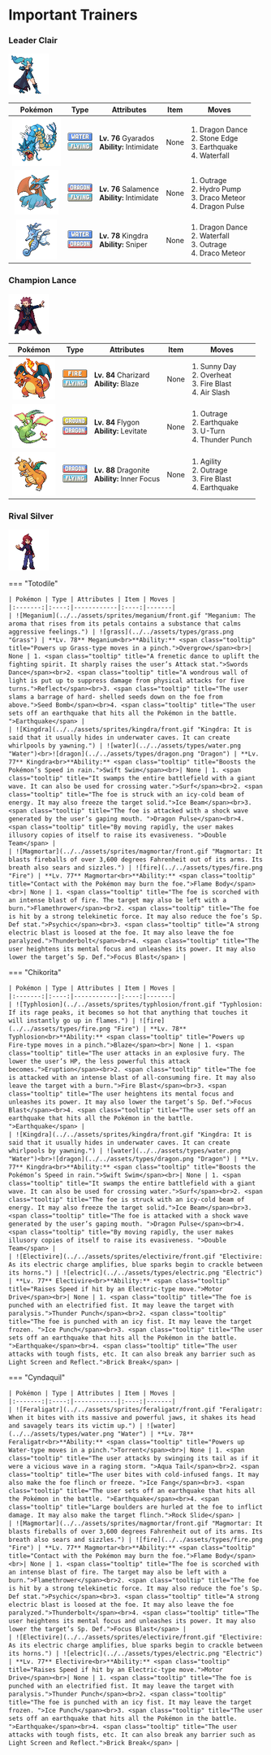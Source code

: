 # Important Trainers

### Leader Clair

![Leader Clair](../../assets/important_trainers/clair.png "Leader Clair")

| Pokémon | Type | Attributes | Item | Moves |
|:-------:|:----:|------------|:----:|-------|
| ![Gyarados](../../assets/sprites/gyarados/front.gif "Gyarados: They say that during past strife, GYARADOS would appear and leave blazing ruins in its wake.") | ![water](../../assets/types/water.png "Water")<br>![flying](../../assets/types/flying.png "Flying") | **Lv. 76** Gyarados<br>**Ability:** <span class="tooltip" title="Lowers the foe’s Attack stat.">Intimidate</span><br>| None | 1. <span class="tooltip" title="The user vigorously performs a mystic, powerful dance that boosts its Attack and Speed stats.">Dragon Dance</span><br>2. <span class="tooltip" title="The user stabs the foe with a sharpened stone. It has a high critical-hit ratio. ">Stone Edge</span><br>3. <span class="tooltip" title="The user sets off an earthquake that hits all the Pokémon in the battle. ">Earthquake</span><br>4. <span class="tooltip" title="The user charges at the foe rapidly, and may make it flinch. It can also be used to climb a waterfall.">Waterfall</span> |
| ![Salamence](../../assets/sprites/salamence/front.gif "Salamence: It’s uncontrollable if enraged. It flies around spouting flames and scorching fields and mountains.") | ![dragon](../../assets/types/dragon.png "Dragon")<br>![flying](../../assets/types/flying.png "Flying") | **Lv. 76** Salamence<br>**Ability:** <span class="tooltip" title="Lowers the foe’s Attack stat.">Intimidate</span><br>| None | 1. <span class="tooltip" title="The user rampages and attacks for two to three turns. However, it then becomes confused.">Outrage</span><br>2. <span class="tooltip" title="The foe is blasted by a huge volume of water launched under great pressure. ">Hydro Pump</span><br>3. <span class="tooltip" title="Comets are summoned down from the sky. The attack’s recoil sharply reduces the user’s Sp. Atk stat.">Draco Meteor</span><br>4. <span class="tooltip" title="The foe is attacked with a shock wave generated by the user’s gaping mouth. ">Dragon Pulse</span> |
| ![Kingdra](../../assets/sprites/kingdra/front.gif "Kingdra: It is said that it usually hides in underwater caves. It can create whirlpools by yawning.") | ![water](../../assets/types/water.png "Water")<br>![dragon](../../assets/types/dragon.png "Dragon") | **Lv. 78** Kingdra<br>**Ability:** <span class="tooltip" title="Powers up moves if they become critical hits.">Sniper</span><br>| None | 1. <span class="tooltip" title="The user vigorously performs a mystic, powerful dance that boosts its Attack and Speed stats.">Dragon Dance</span><br>2. <span class="tooltip" title="The user charges at the foe rapidly, and may make it flinch. It can also be used to climb a waterfall.">Waterfall</span><br>3. <span class="tooltip" title="The user rampages and attacks for two to three turns. However, it then becomes confused.">Outrage</span><br>4. <span class="tooltip" title="Comets are summoned down from the sky. The attack’s recoil sharply reduces the user’s Sp. Atk stat.">Draco Meteor</span> |


### Champion Lance

![Champion Lance](../../assets/important_trainers/lance.png "Champion Lance")

| Pokémon | Type | Attributes | Item | Moves |
|:-------:|:----:|------------|:----:|-------|
| ![Charizard](../../assets/sprites/charizard/front.gif "Charizard: If CHARIZARD becomes furious, the flame at the tip of its tail flares up in a light blue shade.") | ![fire](../../assets/types/fire.png "Fire")<br>![flying](../../assets/types/flying.png "Flying") | **Lv. 84** Charizard<br>**Ability:** <span class="tooltip" title="Powers up Fire-type moves in a pinch.">Blaze</span><br>| None | 1. <span class="tooltip" title="The user intensifies the sun for five turns, powering up Fire-type moves. ">Sunny Day</span><br>2. <span class="tooltip" title="The user attacks the foe at full power. The attack’s recoil sharply reduces the user’s Sp. Atk stat.">Overheat</span><br>3. <span class="tooltip" title="The foe is attacked with an intense blast of all-consuming fire. It may also leave the target with a burn.">Fire Blast</span><br>4. <span class="tooltip" title="The user attacks with a blade of air that slices even the sky. It may also make the target flinch.">Air Slash</span> |
| ![Flygon](../../assets/sprites/flygon/front.gif "Flygon: It is nicknamed “The Desert Spirit” because the flapping of its wings sounds like a woman singing.") | ![ground](../../assets/types/ground.png "Ground")<br>![dragon](../../assets/types/dragon.png "Dragon") | **Lv. 84** Flygon<br>**Ability:** <span class="tooltip" title="Gives full immunity to all Ground-type moves.">Levitate</span><br>| None | 1. <span class="tooltip" title="The user rampages and attacks for two to three turns. However, it then becomes confused.">Outrage</span><br>2. <span class="tooltip" title="The user sets off an earthquake that hits all the Pokémon in the battle. ">Earthquake</span><br>3. <span class="tooltip" title="After making its attack, the user rushes back to switch places with a party Pokémon in waiting.">U-Turn</span><br>4. <span class="tooltip" title="The foe is punched with an electrified fist. It may leave the target with paralysis.">Thunder Punch</span> |
| ![Dragonite](../../assets/sprites/dragonite/front.gif "Dragonite: It is said that this Pokémon constantly flies over the immense seas and rescues drowning people.") | ![dragon](../../assets/types/dragon.png "Dragon")<br>![flying](../../assets/types/flying.png "Flying") | **Lv. 88** Dragonite<br>**Ability:** <span class="tooltip" title="The Pokémon is protected from flinching.">Inner Focus</span><br>| None | 1. <span class="tooltip" title="The user relaxes and lightens its body to move faster. It sharply boosts the Speed stat.">Agility</span><br>2. <span class="tooltip" title="The user rampages and attacks for two to three turns. However, it then becomes confused.">Outrage</span><br>3. <span class="tooltip" title="The foe is attacked with an intense blast of all-consuming fire. It may also leave the target with a burn.">Fire Blast</span><br>4. <span class="tooltip" title="The user sets off an earthquake that hits all the Pokémon in the battle. ">Earthquake</span> |


### Rival Silver

![Rival Silver](../../assets/important_trainers/silver.png "Rival Silver")

=== "Totodile"

	| Pokémon | Type | Attributes | Item | Moves |
	|:-------:|:----:|------------|:----:|-------|
	| ![Meganium](../../assets/sprites/meganium/front.gif "Meganium: The aroma that rises from its petals contains a substance that calms aggressive feelings.") | ![grass](../../assets/types/grass.png "Grass") | **Lv. 78** Meganium<br>**Ability:** <span class="tooltip" title="Powers up Grass-type moves in a pinch.">Overgrow</span><br>| None | 1. <span class="tooltip" title="A frenetic dance to uplift the fighting spirit. It sharply raises the user’s Attack stat.">Swords Dance</span><br>2. <span class="tooltip" title="A wondrous wall of light is put up to suppress damage from physical attacks for five turns.">Reflect</span><br>3. <span class="tooltip" title="The user slams a barrage of hard- shelled seeds down on the foe from above.">Seed Bomb</span><br>4. <span class="tooltip" title="The user sets off an earthquake that hits all the Pokémon in the battle. ">Earthquake</span> |
	| ![Kingdra](../../assets/sprites/kingdra/front.gif "Kingdra: It is said that it usually hides in underwater caves. It can create whirlpools by yawning.") | ![water](../../assets/types/water.png "Water")<br>![dragon](../../assets/types/dragon.png "Dragon") | **Lv. 77** Kingdra<br>**Ability:** <span class="tooltip" title="Boosts the Pokémon’s Speed in rain.">Swift Swim</span><br>| None | 1. <span class="tooltip" title="It swamps the entire battlefield with a giant wave. It can also be used for crossing water.">Surf</span><br>2. <span class="tooltip" title="The foe is struck with an icy-cold beam of energy. It may also freeze the target solid.">Ice Beam</span><br>3. <span class="tooltip" title="The foe is attacked with a shock wave generated by the user’s gaping mouth. ">Dragon Pulse</span><br>4. <span class="tooltip" title="By moving rapidly, the user makes illusory copies of itself to raise its evasiveness. ">Double Team</span> |
	| ![Magmortar](../../assets/sprites/magmortar/front.gif "Magmortar: It blasts fireballs of over 3,600 degrees Fahrenheit out of its arms. Its breath also sears and sizzles.") | ![fire](../../assets/types/fire.png "Fire") | **Lv. 77** Magmortar<br>**Ability:** <span class="tooltip" title="Contact with the Pokémon may burn the foe.">Flame Body</span><br>| None | 1. <span class="tooltip" title="The foe is scorched with an intense blast of fire. The target may also be left with a burn.">Flamethrower</span><br>2. <span class="tooltip" title="The foe is hit by a strong telekinetic force. It may also reduce the foe’s Sp. Def stat.">Psychic</span><br>3. <span class="tooltip" title="A strong electric blast is loosed at the foe. It may also leave the foe paralyzed.">Thunderbolt</span><br>4. <span class="tooltip" title="The user heightens its mental focus and unleashes its power. It may also lower the target’s Sp. Def.">Focus Blast</span> |
	
=== "Chikorita"

	| Pokémon | Type | Attributes | Item | Moves |
	|:-------:|:----:|------------|:----:|-------|
	| ![Typhlosion](../../assets/sprites/typhlosion/front.gif "Typhlosion: If its rage peaks, it becomes so hot that anything that touches it will instantly go up in flames.") | ![fire](../../assets/types/fire.png "Fire") | **Lv. 78** Typhlosion<br>**Ability:** <span class="tooltip" title="Powers up Fire-type moves in a pinch.">Blaze</span><br>| None | 1. <span class="tooltip" title="The user attacks in an explosive fury. The lower the user’s HP, the less powerful this attack becomes.">Eruption</span><br>2. <span class="tooltip" title="The foe is attacked with an intense blast of all-consuming fire. It may also leave the target with a burn.">Fire Blast</span><br>3. <span class="tooltip" title="The user heightens its mental focus and unleashes its power. It may also lower the target’s Sp. Def.">Focus Blast</span><br>4. <span class="tooltip" title="The user sets off an earthquake that hits all the Pokémon in the battle. ">Earthquake</span> |
	| ![Kingdra](../../assets/sprites/kingdra/front.gif "Kingdra: It is said that it usually hides in underwater caves. It can create whirlpools by yawning.") | ![water](../../assets/types/water.png "Water")<br>![dragon](../../assets/types/dragon.png "Dragon") | **Lv. 77** Kingdra<br>**Ability:** <span class="tooltip" title="Boosts the Pokémon’s Speed in rain.">Swift Swim</span><br>| None | 1. <span class="tooltip" title="It swamps the entire battlefield with a giant wave. It can also be used for crossing water.">Surf</span><br>2. <span class="tooltip" title="The foe is struck with an icy-cold beam of energy. It may also freeze the target solid.">Ice Beam</span><br>3. <span class="tooltip" title="The foe is attacked with a shock wave generated by the user’s gaping mouth. ">Dragon Pulse</span><br>4. <span class="tooltip" title="By moving rapidly, the user makes illusory copies of itself to raise its evasiveness. ">Double Team</span> |
	| ![Electivire](../../assets/sprites/electivire/front.gif "Electivire: As its electric charge amplifies, blue sparks begin to crackle between its horns.") | ![electric](../../assets/types/electric.png "Electric") | **Lv. 77** Electivire<br>**Ability:** <span class="tooltip" title="Raises Speed if hit by an Electric-type move.">Motor Drive</span><br>| None | 1. <span class="tooltip" title="The foe is punched with an electrified fist. It may leave the target with paralysis.">Thunder Punch</span><br>2. <span class="tooltip" title="The foe is punched with an icy fist. It may leave the target frozen. ">Ice Punch</span><br>3. <span class="tooltip" title="The user sets off an earthquake that hits all the Pokémon in the battle. ">Earthquake</span><br>4. <span class="tooltip" title="The user attacks with tough fists, etc. It can also break any barrier such as Light Screen and Reflect.">Brick Break</span> |
	
=== "Cyndaquil"

	| Pokémon | Type | Attributes | Item | Moves |
	|:-------:|:----:|------------|:----:|-------|
	| ![Feraligatr](../../assets/sprites/feraligatr/front.gif "Feraligatr: When it bites with its massive and powerful jaws, it shakes its head and savagely tears its victim up.") | ![water](../../assets/types/water.png "Water") | **Lv. 78** Feraligatr<br>**Ability:** <span class="tooltip" title="Powers up Water-type moves in a pinch.">Torrent</span><br>| None | 1. <span class="tooltip" title="The user attacks by swinging its tail as if it were a vicious wave in a raging storm. ">Aqua Tail</span><br>2. <span class="tooltip" title="The user bites with cold-infused fangs. It may also make the foe flinch or freeze. ">Ice Fang</span><br>3. <span class="tooltip" title="The user sets off an earthquake that hits all the Pokémon in the battle. ">Earthquake</span><br>4. <span class="tooltip" title="Large boulders are hurled at the foe to inflict damage. It may also make the target flinch.">Rock Slide</span> |
	| ![Magmortar](../../assets/sprites/magmortar/front.gif "Magmortar: It blasts fireballs of over 3,600 degrees Fahrenheit out of its arms. Its breath also sears and sizzles.") | ![fire](../../assets/types/fire.png "Fire") | **Lv. 77** Magmortar<br>**Ability:** <span class="tooltip" title="Contact with the Pokémon may burn the foe.">Flame Body</span><br>| None | 1. <span class="tooltip" title="The foe is scorched with an intense blast of fire. The target may also be left with a burn.">Flamethrower</span><br>2. <span class="tooltip" title="The foe is hit by a strong telekinetic force. It may also reduce the foe’s Sp. Def stat.">Psychic</span><br>3. <span class="tooltip" title="A strong electric blast is loosed at the foe. It may also leave the foe paralyzed.">Thunderbolt</span><br>4. <span class="tooltip" title="The user heightens its mental focus and unleashes its power. It may also lower the target’s Sp. Def.">Focus Blast</span> |
	| ![Electivire](../../assets/sprites/electivire/front.gif "Electivire: As its electric charge amplifies, blue sparks begin to crackle between its horns.") | ![electric](../../assets/types/electric.png "Electric") | **Lv. 77** Electivire<br>**Ability:** <span class="tooltip" title="Raises Speed if hit by an Electric-type move.">Motor Drive</span><br>| None | 1. <span class="tooltip" title="The foe is punched with an electrified fist. It may leave the target with paralysis.">Thunder Punch</span><br>2. <span class="tooltip" title="The foe is punched with an icy fist. It may leave the target frozen. ">Ice Punch</span><br>3. <span class="tooltip" title="The user sets off an earthquake that hits all the Pokémon in the battle. ">Earthquake</span><br>4. <span class="tooltip" title="The user attacks with tough fists, etc. It can also break any barrier such as Light Screen and Reflect.">Brick Break</span> |
	
